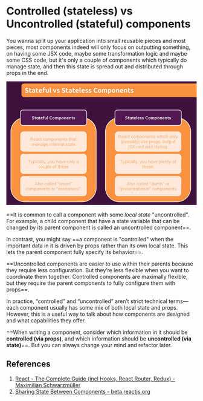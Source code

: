 # Controlled (stateless) vs Uncontrolled (stateful) components

You wanna split up your application into small reusable pieces and most pieces, most components indeed will only focus on outputting something, on having some JSX code, maybe some transformation logic and maybe some CSS code, but it's only a couple of components which typically do manage state, and then this state is spread out and distributed through props in the end.

![Stateless_vs_stateful_components](../../img/Stateless_vs_stateful_components.jpg)

==It is common to call a component with some _local state_ "uncontrolled". For example, a child component that have a state variable that can be changed by its parent component is called an uncontrolled component==.

In contrast, you might say ==a component is "controlled" when the important data in it is driven by props rather than its own local state. This lets the parent component fully specify its behavior==.

==Uncontrolled components are easier to use within their parents because they require less configuration. But they’re less flexible when you want to coordinate them together. Controlled components are maximally flexible, but they require the parent components to fully configure them with props==.

In practice, “controlled” and “uncontrolled” aren’t strict technical terms—each component usually has some mix of both local state and props. However, this is a useful way to talk about how components are designed and what capabilities they offer.

==When writing a component, consider which information in it should be **controlled (via props)**, and which information should be **uncontrolled (via state)**==. But you can always change your mind and refactor later.

## References

1. [React - The Complete Guide (incl Hooks, React Router, Redux) - Maximilian Schwarzmüller](https://www.udemy.com/course/react-the-complete-guide-incl-redux/)
1. [Sharing State Between Components - beta.reactjs.org](https://beta.reactjs.org/learn/sharing-state-between-components)
